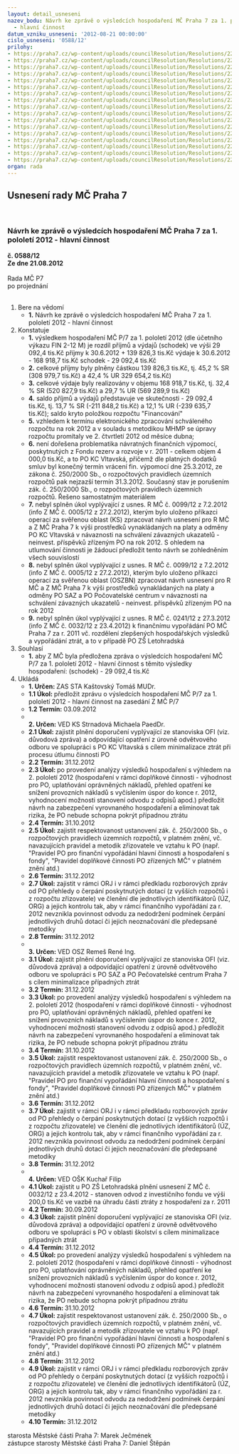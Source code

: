 ```yaml
---
layout: detail_usneseni
nazev_bodu: Návrh ke zprávě o výsledcích hospodaření MČ Praha 7 za 1. pololetí 2012
  - hlavní činnost
datum_vzniku_usneseni: '2012-08-21 00:00:00'
cislo_usneseni: '0588/12'
prilohy:
- https://praha7.cz/wp-content/uploads/councilResolution/Resolutions/22602/44-12-p1_2q2012duvodova_zpr%c3%a1va.doc
- https://praha7.cz/wp-content/uploads/councilResolution/Resolutions/22602/44-12-p2_fondy2q2012.doc
- https://praha7.cz/wp-content/uploads/councilResolution/Resolutions/22602/44-12-p3_inv_za_1_pol___2012_ra.doc
- https://praha7.cz/wp-content/uploads/councilResolution/Resolutions/22602/44-12-p4_v%c3%bdsledky_hospoda%c5%99en%c3%ad_po_za_1_pololet%c3%ad__2012.doc
- https://praha7.cz/wp-content/uploads/councilResolution/Resolutions/22602/44-12-p5_rozbor_po_mimo_%c5%a1kol_za_1__pololet%c3%ad__2012_ra.doc
- https://praha7.cz/wp-content/uploads/councilResolution/Resolutions/22602/44-12-p6_rozbor_po_-_%c5%a1koly_za_1_pololet%c3%ad_2012__ra.doc
- https://praha7.cz/wp-content/uploads/councilResolution/Resolutions/22602/44-12-p7_bilance%c4%8derven2012ra.xls
- https://praha7.cz/wp-content/uploads/councilResolution/Resolutions/22602/44-12-p8_v%c3%bddaje%c4%8derven2012.xls
- https://praha7.cz/wp-content/uploads/councilResolution/Resolutions/22602/44-12-p9_p%c5%99%c3%adjmy%c4%8derven2012.xls
- https://praha7.cz/wp-content/uploads/councilResolution/Resolutions/22602/44-12-p10_ninv_1_pololet%c3%ad_2012_ra.xls
- https://praha7.cz/wp-content/uploads/councilResolution/Resolutions/22602/44-12-p11_kt_oif_-_%c4%8derp%c3%a1n%c3%ad_kapit%c3%a1lov%c3%bdch_v%c3%bddaj%c5%af_za_1__pololeti_2012.xls
- https://praha7.cz/wp-content/uploads/councilResolution/Resolutions/22602/44-12-p12_rozbory_po_m%c5%a1_z%c5%a1_ii_q_2012.doc
- https://praha7.cz/wp-content/uploads/councilResolution/Resolutions/22602/44-12-13_zhodnoceni_ks_kc.pdf
- https://praha7.cz/wp-content/uploads/councilResolution/Resolutions/22602/44-12-p14_zhodnoceni_popc.pdf
- https://praha7.cz/wp-content/uploads/councilResolution/Resolutions/22602/44-12-p15_zhodnoceni_po_saz.pdf
- https://praha7.cz/wp-content/uploads/councilResolution/Resolutions/22602/44-12-fv13082012.doc
- https://praha7.cz/wp-content/uploads/councilResolution/Resolutions/22602/44-12-n%c3%a1vrh_usnesen%c3%ad_zm%c4%8d3.doc
organ: rada
---
```

<div id="ucUsn_pList" class="usn">
	<span><h2>Usnesení rady MČ Praha 7 </h2>
<br></span><div class="standBody">
<span><h3>Návrh ke zprávě o výsledcích hospodaření MČ Praha 7 za 1. pololetí 2012 - hlavní činnost</h3></span><div class="center">
		<strong>č. 0588/12</strong><br>
	</div>
<div class="center">
		<strong>Ze dne 21.08.2012</strong><br><br>
	</div>Rada MČ P7<br> po projednání<br><br><ol>
<li>Bere na vědomí<ul><li>
<strong>1.</strong> Návrh ke zprávě o výsledcích hospodaření MČ Praha 7 za 1. pololetí 2012 - hlavní činnost</li></ul>
</li>
<li>Konstatuje<ul>
<li>
<strong>1.</strong> výsledkem hospodaření MČ P/7 za 1. pololetí 2012 (dle účetního výkazu  FIN 2-12 M) je rozdíl příjmů a výdajů (schodek) ve výši  29 092,4 tis.Kč příjmy k 30.6.2012   	+    139 826,3 tis.Kč  výdaje k 30.6.2012  	-     168 918,7 tis.Kč  schodek  	                        -       29 092,4 tis.Kč </li>
<li>
<strong>2.</strong> celkové příjmy byly plněny částkou 139 826,3 tis.Kč, tj. 45,2  % SR (308 979,7 tis.Kč) a 42,4  % UR 329 654,2 tis.Kč)</li>
<li>
<strong>3.</strong> celkové výdaje byly realizovány v objemu 168 918,7 tis.Kč, tj. 32,4 % SR (520 827,9 tis.Kč) a 29,7 % UR (569 289,9 tis.Kč)</li>
<li>
<strong>4.</strong> saldo příjmů a výdajů  představuje ve skutečnosti  -  29 092,4 tis.Kč, tj. 13,7 % SR (-211 848,2 tis.Kč) a 12,1 % UR (-239 635,7 tis.Kč); saldo kryto položkou rozpočtu "Financování"</li>
<li>
<strong>5.</strong> vzhledem k  termínu elektronického zpracování schváleného rozpočtu na rok 2012 a v souladu s  metodikou  MHMP se úpravy rozpočtu promítaly ve 2. čtvrtletí 2012 od měsíce dubna;</li>
<li>
<strong>6.</strong> není dořešena problematika  návratných  finančních  výpomocí, poskytnutých z Fondu rezerv a rozvoje v r. 2011 - celkem objem 4 000,0 tis.Kč, a to PO KC Vltavská, přičemž  dle platných dodatků smluv byl konečný termín vrácení fin. výpomocí dne 25.3.2012, ze zákona č. 250/2000 Sb., o rozpočtových pravidlech územních rozpočtů pak  nejzazší termín 31.3.2012. Současný stav  je porušením zák. č. 250/2000 Sb., o rozpočtových pravidlech územních rozpočtů. Řešeno samostatným materiálem</li>
<li>
<strong>7.</strong> nebyl splněn úkol vyplývající z usnes. R MČ č. 0099/12 z 7.2.2012 (info Z MČ č. 0005/12 z 27.2.2012), kterým bylo uloženo příkazci operací za svěřenou oblast  (KS) zpracovat návrh usnesení pro R MČ a Z MČ Praha 7 k výši prostředků vynakládaných na platy a odměny PO KC Vltavská v návaznosti na schválení závazných ukazatelů - neinvest. příspěvků zřízeným PO na rok 2012. S ohledem na  utlumování činnosti je žádoucí předložit tento návrh se zohledněním všech souvislostí </li>
<li>
<strong>8.</strong> nebyl splněn úkol vyplývající z usnes.  R MČ č. 0099/12 z 7.2.2012 (info Z MČ č. 0005/12 z 27.2.2012), kterým bylo uloženo příkazci operací za svěřenou oblast  (OSZBN) zpracovat návrh usnesení pro R MČ a Z MČ Praha 7 k výši prostředků vynakládaných na platy a odměny PO SAZ a PO Počovatelské centrum v návaznosti na schválení závazných ukazatelů - neinvest. příspěvků zřízeným PO na rok 2012 </li>
<li>
<strong>9.</strong> nebyl splněn úkol vyplývající z usnes. R MČ č. 0241/12 z 27.3.2012 (info Z MČ č. 0032/12 z 23.4.2012) k finančnímu vypořádání PO MČ Praha 7 za r. 2011 vč. rozdělení zlepšených hospodářských výsledků a vypořádání ztrát, a to v případě PO ZŠ Letohradská</li>
</ul>
</li>
<li>Souhlasí<ul><li>
<strong>1.</strong> aby Z MČ byla předložena zpráva o výsledcích hospodaření MČ P/7 za 1. pololetí 2012 - hlavní činnost s těmito výsledky hospodaření: (schodek)  - 29 092,4 tis.Kč  </li></ul>
</li>
<li>Ukládá<ul>
<li>
<strong>1. Určen: </strong>ZAS STA Kaštovský Tomáš MUDr.</li>
<li>
<strong>1.1 Úkol: </strong>předložit zprávu o výsledcích hospodaření MČ P/7 za 1. pololetí 2012 - hlavní činnost na zasedání Z MČ P/7</li>
<li>
<strong>1.2 Termín: </strong>03.09.2012</li>
<li>
<strong><br>2. Určen: </strong>VED KS Strnadová Michaela PaedDr.</li>
<li>
<strong>2.1 Úkol: </strong>zajistit plnění doporučení vyplývající ze stanoviska OFI (viz. důvodová zpráva) a odpovídající opatření z úrovně odvětvového odboru ve spolupráci s PO KC Vltavská s cílem minimalizace ztrát při procesu útlumu činnosti PO</li>
<li>
<strong>2.2 Termín: </strong>31.12.2012</li>
<li>
<strong>2.3 Úkol: </strong>po provedení analýzy výsledků hospodaření s výhledem na 2. pololetí 2012 (hospodaření v rámci doplňkové činnosti - výhodnost pro PO, uplatňování oprávněných nákladů, přehled opatření ke snížení provozních nákladů s vyčíslením úspor do konce r. 2012, vyhodnocení možnosti stanovení odvodu z odpisů apod.) předložit návrh na zabezpečení vyrovnaného hospodaření a eliminovat tak rizika, že PO nebude schopna pokrýt případnou ztrátu</li>
<li>
<strong>2.4 Termín: </strong>31.10.2012</li>
<li>
<strong>2.5 Úkol: </strong>zajistit respektovanost ustanovení zák. č. 250/2000 Sb., o rozpočtových pravidlech územních rozpočtů, v platném znění, vč. navazujících pravidel a metodik zřizovatele ve vztahu k PO (např. "Pravidel PO pro finanční vypořádání hlavní činnosti a hospodaření s fondy", "Pravidel doplňkové činnosti PO zřízených MČ" v platném znění atd.)  </li>
<li>
<strong>2.6 Termín: </strong>31.12.2012</li>
<li>
<strong>2.7 Úkol: </strong>zajistit v rámci ORJ i v rámci předkladu rozborových zpráv od PO přehledy o čerpání poskytnutých dotací (z vyšších rozpočtů i z rozpočtu zřizovatele)  ve členění dle jednotlivých identifikátorů (ÚZ, ORG) a jejich kontrolu tak, aby v rámci finančního vypořádání za r. 2012 nevznikla povinnost odvodu za nedodržení podmínek čerpání jednotlivých druhů dotací či jejich neoznačování dle předepsané metodiky </li>
<li>
<strong>2.8 Termín: </strong>31.12.2012</li>
<li>
<strong><br>3. Určen: </strong>VED OSZ Remeš René Ing.</li>
<li>
<strong>3.1 Úkol: </strong>zajistit plnění doporučení vyplývající ze stanoviska OFI (viz. důvodová zpráva) a odpovídající opatření z úrovně odvětvového odboru ve spolupráci s PO SAZ a PO Pečovatelské centrum Praha 7 s cílem minimalizace případných ztrát</li>
<li>
<strong>3.2 Termín: </strong>31.12.2012</li>
<li>
<strong>3.3 Úkol: </strong>po provedení analýzy výsledků hospodaření s výhledem na 2. pololetí 2012 (hospodaření v rámci doplňkové činnosti - výhodnost pro PO, uplatňování oprávněných nákladů, přehled opatření ke snížení provozních nákladů s vyčíslením úspor do konce r. 2012, vyhodnocení možnosti stanovení odvodu z odpisů apod.) předložit návrh na zabezpečení vyrovnaného hospodaření a eliminovat tak rizika, že PO nebude schopna pokrýt případnou ztrátu</li>
<li>
<strong>3.4 Termín: </strong>31.10.2012</li>
<li>
<strong>3.5 Úkol: </strong>zajistit respektovanost ustanovení zák. č. 250/2000 Sb., o rozpočtových pravidlech územních rozpočtů, v platném znění, vč. navazujících pravidel a metodik zřizovatele ve vztahu k PO (např. "Pravidel PO pro finanční vypořádání hlavní činnosti a hospodaření s fondy", "Pravidel doplňkové činnosti PO zřízených MČ" v platném znění atd.)  </li>
<li>
<strong>3.6 Termín: </strong>31.12.2012</li>
<li>
<strong>3.7 Úkol: </strong>zajistit v rámci ORJ i v rámci předkladu rozborových zpráv od PO přehledy o čerpání poskytnutých dotací (z vyšších rozpočtů i z rozpočtu zřizovatele)  ve členění dle jednotlivých identifikátorů (ÚZ, ORG) a jejich kontrolu tak, aby v rámci finančního vypořádání za r. 2012 nevznikla povinnost odvodu za nedodržení podmínek čerpání jednotlivých druhů dotací či jejich neoznačování dle předepsané metodiky </li>
<li>
<strong>3.8 Termín: </strong>31.12.2012</li>
<li>
<strong><br>4. Určen: </strong>VED OŠK Kuchař Filip</li>
<li>
<strong>4.1 Úkol: </strong>zajistit u PO ZŠ Letohradská plnění usnesení Z MČ č. 0032/12 z 23.4.2012 - stanoven odvod z investičního fondu ve  výši  200,0 tis.Kč ve vazbě na úhradu části ztráty z hospodaření  za  r. 2011 </li>
<li>
<strong>4.2 Termín: </strong>30.09.2012</li>
<li>
<strong>4.3 Úkol: </strong>zajistit plnění doporučení vyplývající ze stanoviska OFI (viz. důvodová zpráva) a odpovídající opatření z úrovně odvětvového odboru ve spolupráci s PO v oblasti školství s cílem minimalizace případných ztrát                                                                                                                                          </li>
<li>
<strong>4.4 Termín: </strong>31.12.2012</li>
<li>
<strong>4.5 Úkol: </strong>po provedení analýzy výsledků hospodaření s výhledem na 2. pololetí 2012 (hospodaření v rámci doplňkové činnosti - výhodnost pro PO, uplatňování oprávněných nákladů, přehled opatření ke snížení provozních nákladů s vyčíslením úspor do konce r. 2012, vyhodnocení možnosti stanovení odvodu z odpisů apod.) předložit návrh na zabezpečení vyrovnaného hospodaření a eliminovat tak rizika, že PO nebude schopna pokrýt případnou ztrátu</li>
<li>
<strong>4.6 Termín: </strong>31.10.2012</li>
<li>
<strong>4.7 Úkol: </strong>zajistit respektovanost ustanovení zák. č. 250/2000 Sb., o rozpočtových pravidlech územních rozpočtů, v platném znění, vč. navazujících pravidel a metodik zřizovatele ve vztahu k PO (např. "Pravidel PO pro finanční vypořádání hlavní činnosti a hospodaření s fondy", "Pravidel doplňkové činnosti PO zřízených MČ" v platném znění atd.)  </li>
<li>
<strong>4.8 Termín: </strong>31.12.2012</li>
<li>
<strong>4.9 Úkol: </strong>zajistit v rámci ORJ i v rámci předkladu rozborových zpráv od PO přehledy o čerpání poskytnutých dotací (z vyšších rozpočtů i z rozpočtu zřizovatele)  ve členění dle jednotlivých identifikátorů (ÚZ, ORG) a jejich kontrolu tak, aby v rámci finančního vypořádání za r. 2012 nevznikla povinnost odvodu za nedodržení podmínek čerpání jednotlivých druhů dotací či jejich neoznačování dle předepsané metodiky </li>
<li>
<strong>4.10 Termín: </strong>31.12.2012</li>
</ul>
</li>
</ol>starosta Městské části Praha 7: Marek Ječmének<br>zástupce starosty Městské části Praha 7: Daniel Štěpán 
</div>
</div>